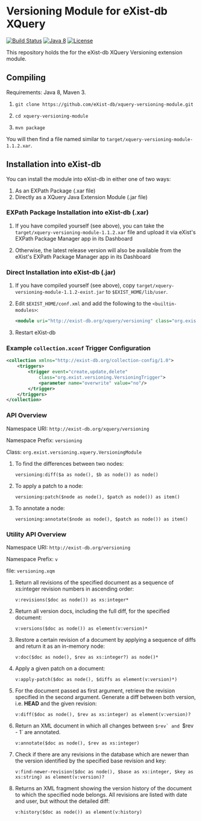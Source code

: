 # Versioning Module for eXist-db XQuery #
[![Build Status](https://travis-ci.org/eXist-db/xquery-versioning-module.png?branch=master)](https://travis-ci.org/eXist-db/xquery-versioning-module) [![Java 8](https://img.shields.io/badge/java-8-blue.svg)](http://java.oracle.com) [![License](https://img.shields.io/badge/license-GPL%201.0-blue.svg)](https://www.gnu.org/licenses/gpl-1.0.html)

This repository holds the for the eXist-db XQuery Versioning extension module.

## Compiling
Requirements: Java 8, Maven 3.

1. `git clone https://github.com/eXist-db/xquery-versioning-module.git`

2. `cd xquery-versioning-module`

3. `mvn package`

You will then find a file named similar to `target/xquery-versioning-module-1.1.2.xar`.

## Installation into eXist-db
You can install the module into eXist-db in either one of two ways:
1. As an EXPath Package (.xar file)
2. Directly as a XQuery Java Extension Module (.jar file)

### EXPath Package Installation into eXist-db (.xar)
1. If you have compiled yourself (see above), you can take the `target/xquery-versioning-module-1.1.2.xar` file and upload it via eXist's EXPath Package Manager app in its Dashboard

2. Otherwise, the latest release version will also be available from the eXist's EXPath Package Manager app in its Dashboard


### Direct Installation into eXist-db (.jar)
1. If you have compiled yourself (see above), copy `target/xquery-versioning-module-1.1.2-exist.jar` to `$EXIST_HOME/lib/user`.

2. Edit `$EXIST_HOME/conf.xml` and add the following to the `<builtin-modules>`:

    ```xml
    <module uri="http://exist-db.org/xquery/versioning" class="org.exist.versioning.xquery.VersioningModule"/>
    ```

3. Restart eXist-db


### Example `collection.xconf` Trigger Configuration
```xml
<collection xmlns="http://exist-db.org/collection-config/1.0">
    <triggers>
        <trigger event="create,update,delete"
            class="org.exist.versioning.VersioningTrigger">
            <parameter name="overwrite" value="no"/>
        </trigger>
    </triggers>
</collection>
```


### API Overview

Namespace URI: `http://exist-db.org/xquery/versioning`

Namespace Prefix: `versioning`

Class: `org.exist.versioning.xquery.VersioningModule`


1. To find the differences between two nodes:
    ```xquery
    versioning:diff($a as node(), $b as node()) as node()
    ```

2. To apply a patch to a node:
    ```xquery
    versioning:patch($node as node(), $patch as node()) as item()
    ```

3. To annotate a node:
    ```xquery
    versioning:annotate($node as node(), $patch as node()) as item()
    ```


### Utility API Overview

Namespace URI: `http://exist-db.org/versioning`

Namespace Prefix: `v`

file: `versioning.xqm`

1. Return all revisions of the specified document as a sequence of xs:integer revision numbers in ascending order:
    ```xquery
    v:revisions($doc as node()) as xs:integer*
    ```

2. Return all version docs, including the full diff, for the specified document:
    ```xquery
    v:versions($doc as node()) as element(v:version)*
    ```

3. Restore a certain revision of a document by applying a sequence of diffs and return it as an in-memory node:
    ```xquery
    v:doc($doc as node(), $rev as xs:integer?) as node()*
    ```

4. Apply a given patch on a document:
    ```xquery
    v:apply-patch($doc as node(), $diffs as element(v:version)*)
    ```

5. For the document passed as first argument, retrieve the revision specified in the second argument. Generate a diff between both version, i.e. **HEAD** and the given revision:
    ```xquery
    v:diff($doc as node(), $rev as xs:integer) as element(v:version)?
    ```

6. Return an XML document in which all changes between ``$rev` and ``$rev - 1` are annotated.
    ```xquery
    v:annotate($doc as node(), $rev as xs:integer)
    ```

7. Check if there are any revisions in the database which are newer than the version identified by the specified base revision and key:
    ```xquery
    v:find-newer-revision($doc as node(), $base as xs:integer, $key as xs:string) as element(v:version)?
    ```

8. Returns an XML fragment showing the version history of the  document to which the specified node belongs. All revisions are listed with date and user, but without the detailed diff:
    ```xquery
    v:history($doc as node()) as element(v:history)
    ```
